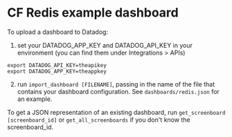 # CF Redis example dashboard

To upload a dashboard to Datadog:

1. set your DATADOG_APP_KEY and DATADOG_API_KEY in your environment (you can find them under Integrations > APIs)

```
export DATADOG_API_KEY=theapikey
export DATADOG_APP_KEY=theappkey
```

2. run `import_dashboard [FILENAME]`, passing in the name of the file that contains your dashboard configuration. See `dashboards/redis.json` for an example.

To get a JSON representation of an existing dashboard, run `get_screenboard [screenboard_id]` or `get_all_screenboards` if you don't know the screenboard_id.
